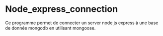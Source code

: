 # Node_express_connection
Ce programme permet de connecter un server node js express à une base de donnée mongodb en utilisant mongoose.

